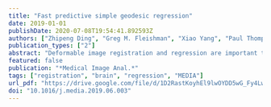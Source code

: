 ```yaml
---
title: "Fast predictive simple geodesic regression"
date: 2019-01-01
publishDate: 2020-07-08T19:54:41.892593Z
authors: ["Zhipeng Ding", "Greg M. Fleishman", "Xiao Yang", "Paul Thompson", "Roland Kwitt", "Marc Niethammer"]
publication_types: ["2"]
abstract: "Deformable image registration and regression are important tasks in medical image analysis. However, they are computationally expensive, especially when analyzing large-scale datasets that contain thousands of images. Hence, cluster computing is typically used, making the approaches dependent on such computational infrastructure. Even larger computational resources are required as study sizes increase. This limits the use of deformable image registration and regression for clinical applications and as component algorithms for other image analysis approaches. We therefore propose using a fast predictive approach to perform image registrations. In particular, we employ these fast registration predictions to approximate a simplified geodesic regression model to capture longitudinal brain changes. The resulting method is orders of magnitude faster than the standard optimization-based regression model and hence facilitates large-scale analysis on a single graphics processing unit (GPU). We evaluate our results on 3D brain magnetic resonance images (MRI) from the ADNI datasets."
featured: false
publication: "*Medical Image Anal.*"
tags: ["registration", "brain", "regression", "MEDIA"]
url_pdf: "https://drive.google.com/file/d/1D2RastKoyhEl9lwOYDD5wG_Fy4LwEFc5"
doi: "10.1016/j.media.2019.06.003"
---
```


